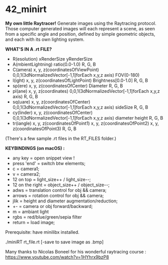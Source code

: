 # 42_minirt

**My own little Raytracer!**
Generate images using the Raytracing protocol. Those computer generated images will each represent a scene, as seen from a specific angle and position, defined by simple geometric objects, and each with its own lighting system.

**WHAT'S IN A .rt FILE?**
  - R(esolution) xRenderSize yRenderSize
  - A(mbientLightning) ratio(0.0-1.0) R, G, B
  - C(amera) x, y, z(coordinatesOfViewPoint) 0,0,1(3dNormalizedVector[-1,1]forEach x,y,z axis) FOV(0-180)
  - l(ight) x, y, z(coordinatesOfLightPoint) Brightness[0.0-1.0] R, G, B
  - sp(ere) x, y, z(coordinatesOfCenter) Diameter R, G, B
  - pl(ane) x, y, z(coordinates) 0,0,1(3dNormalizedVector[-1,1]forEach x,y,z axis) R, G, B
  - sq(uare) x, y, z(coordinatesOfCenter) 0,0,1(3dNormalizedVector[-1,1]forEach x,y,z axis) sideSize R, G, B
  - cy(linder) x, y, z(coordinatesOfCenter) 0,0,1(3dNormalizedVector[-1,1]forEach x,y,z axis) diameter height R, G, B
  - tr(iangle) x, y, z(coordinatesOfPoint1) x, y, z(coordinatesOfPoint2) x, y, z(coordinatesOfPoint3) R, G, B

(There's a few sample .rt files in the RT_FILES folder.)

**KEYBINDINGS (on macOS) :**
  - any key = 				  	open snippet view !
  - press 'end' = 				switch btw elements;
  - c = 						      camera1;
  - v = 						      camera2;
  - 12 on top = 				  light_size++ / light_size--;
  - 12 on the right = 		object_size++ / object_size--;
  - adws = 						    translation control for obj && camera;
  - arrows = 					    rotation control for obj && camera;
  - jlik = 						    height and diameter augmentation/reduction;
  - +- = 						      camera or obj forward/backward;
  - m  =						      ambiant light
  - rgbs =						    red/blue/green/sepia filter
  - return = 					    load image;

Prerequisite: have minilibx installed.

./miniRT rt_file.rt [-save to save image as .bmp] 


Many thanks to Nicolas Boneel for his wonderful raytracing course : https://www.youtube.com/watch?v=1HYhrx9bzP8
